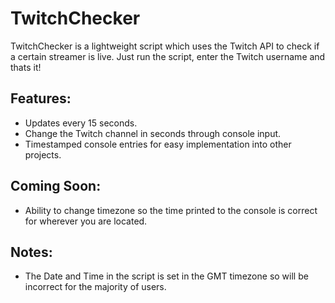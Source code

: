 # TwitchChecker
TwitchChecker is a lightweight script which uses the Twitch API to check if a certain streamer is live. Just run the script, enter the Twitch username and thats it!

## Features:
- Updates every 15 seconds.
- Change the Twitch channel in seconds through console input.
- Timestamped console entries for easy implementation into other projects.

## Coming Soon:
- Ability to change timezone so the time printed to the console is correct for wherever you are located.

## Notes:
- The Date and Time in the script is set in the GMT timezone so will be incorrect for the majority of users.

